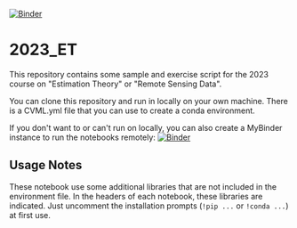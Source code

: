 [![Binder](https://mybinder.org/badge_logo.svg)](https://mybinder.org/v2/gh/TUM-LMF/2023_ET/HEAD)
# 2023_ET

This repository contains some sample and exercise script for the 2023 course on "Estimation Theory" or "Remote Sensing Data". 

You can clone this repository and run in locally on your own machine. There is a CVML.yml file that you can use to create a conda environment.

If you don't want to or can't run on locally, you can also create a MyBinder instance to run the notebooks remotely: [![Binder](https://mybinder.org/badge_logo.svg)](https://mybinder.org/v2/gh/TUM-LMF/2023_ET/HEAD)

## Usage Notes

These notebook use some additional libraries that are not included in the environment file. In the headers of each notebook, these libraries are indicated. Just uncomment the installation prompts (`!pip ...` or `!conda ...`) at first use.
